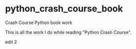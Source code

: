 # python_crash_course_book
Crash Course Python book work

This is all the work I do while reading "Python Crash Course".

edit 2